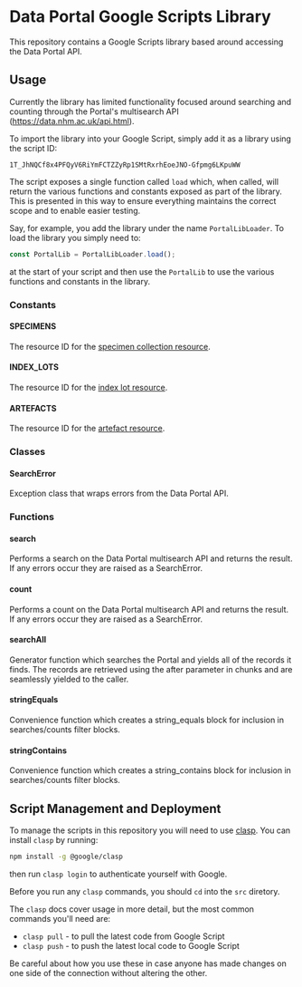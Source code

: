 # Data Portal Google Scripts Library

This repository contains a Google Scripts library based around accessing the Data Portal API.

## Usage

Currently the library has limited functionality focused around searching and counting through
the Portal's multisearch API (https://data.nhm.ac.uk/api.html).

To import the library into your Google Script, simply add it as a library using the script
ID:

```
1T_JhNQCf8x4PFQyV6RiYmFCTZZyRp1SMtRxrhEoeJNO-Gfpmg6LKpuWW
```

The script exposes a single function called `load` which, when called, will return the various
functions and constants exposed as part of the library.
This is presented in this way to ensure everything maintains the correct scope and to enable
easier testing.

Say, for example, you add the library under the name `PortalLibLoader`.
To load the library you simply need to:

```javascript
const PortalLib = PortalLibLoader.load();
```

at the start of your script and then use the `PortalLib` to use the various functions and
constants in the library.

### Constants

#### SPECIMENS
The resource ID for the [specimen collection resource](https://data.nhm.ac.uk/dataset/56e711e6-c847-4f99-915a-6894bb5c5dea/resource/05ff2255-c38a-40c9-b657-4ccb55ab2feb).

#### INDEX_LOTS
The resource ID for the [index lot resource](https://data.nhm.ac.uk/dataset/9dfb777e-2296-4800-a053-b1c80fd30bac/resource/bb909597-dedf-427d-8c04-4c02b3a24db3).

#### ARTEFACTS
The resource ID for the [artefact resource](https://data.nhm.ac.uk/dataset/e5c45fa4-fd4f-4de7-be32-70f82fead089/resource/ec61d82a-748d-4b53-8e99-3e708e76bc4d).


### Classes

#### SearchError
Exception class that wraps errors from the Data Portal API.


### Functions

#### search
Performs a search on the Data Portal multisearch API and returns the result.
If any errors occur they are raised as a SearchError.

#### count
Performs a count on the Data Portal multisearch API and returns the result.
If any errors occur they are raised as a SearchError.

#### searchAll
Generator function which searches the Portal and yields all of the records it finds.
The records are retrieved using the after parameter in chunks and are seamlessly
yielded to the caller.

#### stringEquals
Convenience function which creates a string_equals block for inclusion in searches/counts
filter blocks.

#### stringContains
Convenience function which creates a string_contains block for inclusion in searches/counts
filter blocks.


## Script Management and Deployment
To manage the scripts in this repository you will need to use [clasp](https://www.npmjs.com/package/@google/clasp).
You can install `clasp` by running:

```bash
npm install -g @google/clasp
```

then run `clasp login` to authenticate yourself with Google.

Before you run any `clasp` commands, you should `cd` into the `src` diretory.

The `clasp` docs cover usage in more detail, but the most common commands you'll need are:

- `clasp pull` - to pull the latest code from Google Script
- `clasp push` - to push the latest local code to Google Script

Be careful about how you use these in case anyone has made changes on one side of the
connection without altering the other.
